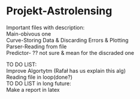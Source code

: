 # Projekt-Astrolensing
Important files with description:<br/>
Main-obivous one<br/> 
Curve-Storing Data & Discarding Errors & Plotting<br/> 
Parser-Reading from file<br/> 
Predictor- ?? not sure & mean for the discraded one<br/>

TO DO LIST:<br/> 
Improve Algortytm (Rafał has us explain this alg)<br/> 
Reading file in loop(done?)<br/> 
TO DO LIST in long future:<br/> 
Make a report in latex<br/>
